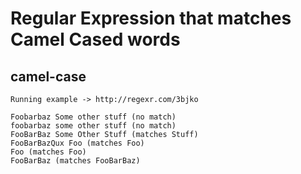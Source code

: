 # Regular Expression that matches Camel Cased words

## camel-case

```text
Running example -> http://regexr.com/3bjko

Foobarbaz Some other stuff (no match)
foobarbaz some other stuff (no match)
FooBarBaz Some Other Stuff (matches Stuff)
FooBarBazQux Foo (matches Foo)
Foo (matches Foo)
FooBarBaz (matches FooBarBaz)
```

